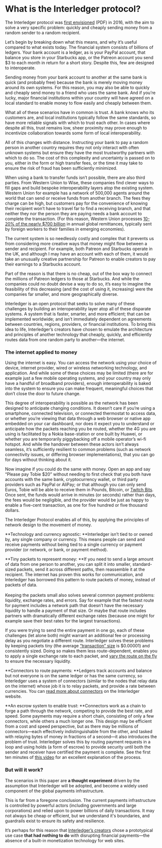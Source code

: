 # What is the Interledger protocol?

The Interledger protocol was [first envisioned](https://interledger.org/interledger.pdf) (PDF) in 2016, with the aim to solve a very specific problem: quickly and cheaply sending money from a random sender to a random recipient. 

Let’s begin by breaking down what this means, and why it’s useful compared to what exists today. The financial system consists of billions of ledgers. Your bank account is a ledger, as is your PayPal account, that balance you store in your Starbucks app, or the Patreon account you send $3 to each month in return for a short story. Despite this, few are designed to interoperate. 

Sending money from your bank account to another at the same bank is quick (and probably free) because the bank is merely moving money around its own systems. For this reason, you may also be able to quickly and cheaply send money to a friend who uses the same bank. And if you’re lucky, major financial institutions within your country will have agreed on a local standard to enable money to flow easily and cheaply between them. 

What all of these scenarios have in common is trust. A bank knows who its customers are, and local institutions typically follow the same standards, so have more reliable signals with which to trust each other. In cases where despite all this, trust remains low, sheer proximity may prove enough to incentivize collaboration towards some form of local interoperability. 

All of this changes with distance. Instructing your bank to pay a random person in another country requires they not only interact with often unknown systems but ensure they have the most trustworthy partners with which to do so. The cost of this complexity and uncertainty is passed on to you, either in the form or high transfer fees, or the time it may take to ensure the risk of fraud has been sufficiently minimized. 

When using a bank to transfer funds isn’t possible, there are also third parties. From Western Union to Wise, these companies find clever ways to fill gaps and build bespoke interoperability layers atop the existing system. Western Union for example has a network of 500,000 agents around the world that can send or receive funds from another branch. The fees they charge can be high, but customers pay for the convenience of knowing their recipient won’t have to travel far to find a receiving branch, and that neither they nor the person they are paying needs a bank account to complete the transaction. (For this reason, Western Union processes [10-20% of the nearly $700 billion](https://blog.mondato.com/western-union-remittances-competition/) in annual global remittances, typically sent by foreign workers to their families in emerging economies). 

The current system is so needlessly costly and complex that it prevents us from considering more creative ways that money might flow between a sender and recipient. For example, both Patreon and Starbucks operate in the UK, and although I may have an account with each of them, it would take an unusually creative partnership for Patreon to enable creators to pay their earnings to a Starbucks account. 

Part of the reason is that there is no cheap, out of the box way to connect the millions of Patreon ledgers to those at Starbucks. And while the companies could no doubt devise a way to do so, it’s easy to imagine the feasibility of this decreasing (and the cost of using it, increasing) were the companies far smaller, and more geographically diverse.

Interledger is an open protocol that seeks to solve many of these challenges by building an interoperability layer atop all of these disparate systems. A system that is faster, smarter, and more efficient; that can be implemented worldwide; and isn’t immediately dependent on agreements between countries, regions, providers, or financial institutions. To bring this idea to life, Interledger’s creators have chosen to emulate the architecture and principles of another technology that cheaply, quickly, and efficiently routes data from one random party to another—the internet. 


### The internet applied to money

Using the internet is easy. You can access the network using your choice of device, internet provider, wired or wireless networking technology, and application. And while some of these choices may be limited (there are for example just a few mobile operating systems, and your country may only have a handful of broadband providers), enough interoperability is baked into the system to ensure you can make frequent, meaningful choices that don’t close the door to future change. 

This degree of interoperability is possible as the network has been designed to anticipate changing conditions. It doesn’t care if you’re using a smartphone, connected television, or connected thermostat to access data, or whether you’re viewing that data through a web browser or native app embedded on your car dashboard, nor does it expect you to understand or anticipate how the packets reaching you be routed, whether the 4G you are using is facilitated by a Nokia base-station or one built by Huawei, or whether you are temporarily piggybacking off a mobile operator’s wi-fi hotspot. And while the handover between these actors isn’t always seamless, it’s sufficiently resilient to common problems (such as network connectivity issues, or differing browser implementations), that you can go for days without thinking about it.

Now imagine if you could do the same with money. Open an app and say “Please pay Tobie $20” without needing to first check that you both have accounts with the same bank, cryptocurrency wallet, or third party providers such as PayPal or AliPay; or that although you can only send Euros, Tobie will be able to receive them in Pounds, Bitcoin, or [Twitch Bits](https://www.twitch.tv/bits). Once sent, the funds would arrive in minutes (or seconds) rather than days, the fees would be negligible, and the provider would be just as happy to enable a five-cent transaction, as one for five hundred or five thousand dollars.

The Interledger Protocol enables all of this, by applying the principles of network design to the movement of money. 

**Technology and currency agnostic: **Interledger isn’t tied to or owned by, any single company or currency. This means people can send and receive payments without being tied to a single currency or payment provider (or network, or bank, or payment method).

**Tiny packets to represent money: **If you need to send a large amount of data from one person to another, you can split it into smaller, standard-sized packets, send it across different paths, then reassemble it at the recipient. The internet has proven this works for communication, and Interledger has borrowed this pattern to route packets of money, instead of packets of data. \
 \
Keeping the packets small also solves several common payment problems: liquidity, exchange rates, and errors. Say for example that the fastest route for payment includes a network path that doesn’t have the necessary liquidity to handle a payment of that size. Or maybe that route includes partners with dramatically different exchange rates (because one might for example save their best rates for the largest transactions). 

If you were trying to send the entire payment in one go, each of these challenges (let alone both) might warrant an additional fee or processing delay as you negotiate a different route. Interledger solves these problems by keeping packets tiny (the average [“transaction” size](https://docs.google.com/presentation/d/1aC9nfoPuqb6BPKoZM1FvVwTA7ne3YlJgag_s9dVSPYY/edit#slide=id.g521580cf0f_0_24) is $0.00001) and consistently sized. Doing so makes them less route-dependent, enables you to apply a single exchange rate to each packet, and [vary the route on the fly](https://www.youtube.com/watch?v=lBPVAC0H8kU&feature=emb_logo&ab_channel=EpicenterPodcast) to ensure the necessary liquidity.

**Connectors to route payments: **Ledgers track accounts and balance but not everyone is on the same ledger or has the same currency, so Interledger uses a system of connectors (similar to the nodes that relay data on the internet) whose job it is to relay packets, and provide a rate between currencies. You can [read more about connectors](https://interledger.org/overview.html) on the Interledger website.

**An escrow system to enable trust: **Connectors work as a chain to forge a path through the network, competing to provide the best rate, and speed. Some payments may require a short chain, consisting of only a few connectors, while others a much longer one. This design may be efficient from a cost and speed perspective, but as there may be millions of connectors—each effectively indistinguishable from the other, and tasked with relaying bytes of money in fractions of a second—it also introduces the problem of trust. Interledger solves this by routing payment requests in a loop and using holds (a form of escrow) to provide security until both the sender and receiver have certified the payment is complete. See the first ten minutes of [this video](https://www.youtube.com/watch?v=6sg62TAng1U&feature=emb_logo&ab_channel=InterledgerProtocol) for an excellent explanation of the process.


### But will it work?

The scenarios in this paper are **a thought experiment** driven by the assumption that Interledger will be adopted, and become a widely used component of the global payments infrastructure. 

This is far from a foregone conclusion. The current payments infrastructure is controlled by powerful actors (including governments and large corporations) and relied upon to power billions of daily transactions. It may not always be cheap or efficient, but we understand it's boundaries, and guardrails exist to ensure its safety and resilience. 

It’s perhaps for this reason that [Interledger’s creators](https://dev.to/hammertoe/brief-history-of-web-monetization-5ech) chose a prototypical use case **that had nothing to do** with disrupting financial payments—the absence of a built-in monetization technology for web sites. 
